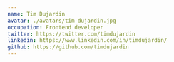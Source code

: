 ```yaml
---
name: Tim Dujardin
avatar: ./avatars/tim-dujardin.jpg
occupation: Frontend developer
twitter: https://twitter.com/timdujardin
linkedin: https://www.linkedin.com/in/timdujardin/
github: https://github.com/timdujardin
---
```

